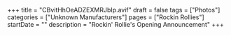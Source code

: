 +++
title = "CBvitHhOeADZEXMRJbIp.avif"
draft = false
tags = ["Photos"]
categories = ["Unknown Manufacturers"]
pages = ["Rockin Rollies"]
startDate = ""
description = "Rockin' Rollie's Opening Announcement"
+++
